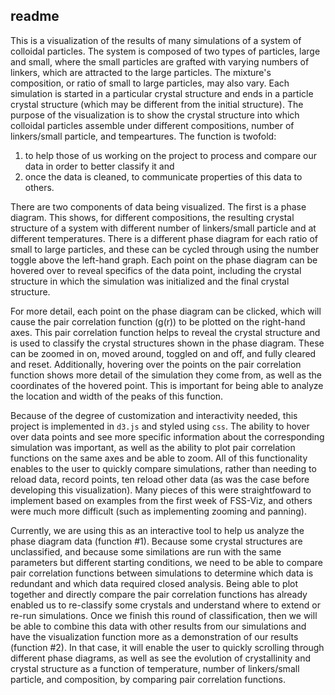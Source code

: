 ## readme

This is a visualization of the results of many simulations of a system of colloidal particles. The system is composed of two types of particles, large and small, where the small particles are grafted with varying numbers of linkers, which are attracted to the large particles. The mixture's composition, or ratio of small to large particles, may also vary. Each simulation is started in a particular crystal structure and ends in a particle crystal structure (which may be different from the initial structure). The purpose of the visualization is to show the crystal structure into which colloidal particles assemble under different compositions, number of linkers/small particle, and tempeartures. The function is twofold: 
1. to help those of us working on the project to process and compare our data in order to better classify it and
2. once the data is cleaned, to  communicate properties of this data to others. 

There are two components of data being visualized. The first is a phase diagram. This shows, for different compositions, the resulting crystal structure of a system with different number of linkers/small particle and at different temperatures. There is a different phase diagram for each ratio of small to large particles, and these can be cycled through using the number toggle above the left-hand graph. Each point on the phase diagram can be hovered over to reveal specifics of the data point, including the crystal structure in which the simulation was initialized and the final crystal structure.

For more detail, each point on the phase diagram can be clicked, which will cause the pair correlation function (g(r)) to be plotted on the right-hand axes. This pair correlation function helps to reveal the crystal structure and is used to classify the crystal structures shown in the phase diagram. These can be zoomed in on, moved around, toggled on and off, and fully cleared and reset. Additionally, hovering over the points on the pair correlation function shows more detail of the simulation they come from, as well as the coordinates of the hovered point. This is important for being able to analyze the location and width of the peaks of this function.

Because of the degree of customization and interactivity needed, this project is implemented in `d3.js` and styled using `css`. The ability to hover over data points and see more specific information about the corresponding simulation was important, as well as the ability to plot pair correlation functions on the same axes and be able to zoom. All of this functionality enables to the user to quickly compare simulations, rather than needing to reload data, record points, ten reload other data (as was the case before developing this visualization). Many pieces of this were straightfoward to implement based on examples from the first week of FSS-Viz, and others were much more difficult (such as implementing zooming and panning).

Currently, we are using this as an interactive tool to help us analyze the phase diagram data (function #1). Because some crystal structures are unclassified, and because some similations are run with the same parameters but different starting conditions, we need to be able to compare pair correlation functions between simulations to determine which data is redundant and which data required closed analysis. Being able to plot together and directly compare the pair correlation functions has already enabled us to re-classify some crystals and understand where to extend or re-run simulations. Once we finish this round of classification, then we will be able to combine this data with other results from our simulations and have the visualization function more as a demonstration of our results (function #2). In that case, it will enable the user to quickly scrolling through different phase diagrams, as well as see the evolution of crystallinity and crystal structure as a function of temperature, number of linkers/small particle, and composition, by comparing pair correlation functions.